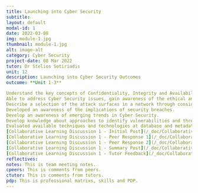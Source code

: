 ```yaml
---
title: Launching into Cyber Security
subtitle: 
layout: default
modal-id: 1
date: 2022-03-08
img: module-1.jpg
thumbnail: module-1.jpg
alt: image-alt
category: Cyber Security
project-date: 08 Mar 2022
tutor: Dr Stelios Sotiriadis
unit: 12
description: Launching into Cyber Security Outcomes
outcome: **Unit 1-3**

Understand the key concepts of Confidentiality, Integrity and Availability in Cyber Security.  
Able to address Cyber Security issues, gain awareness of the ethical and governance.  
Describe a selection of the attack surfaces in a network through considering the key physical technologies used in networked communication.  
Developed an awareness of the implications of security breaches.  
Develop an awareness of emerging trends in Cyber Security.  
Develop knowledge about approaches to identify vulnerabilities and threats.  
Evaluated available techniques and technologies at database and metadata levels dealing with privacy and data disclosure, and the implications of vulnerabilities and threats in software and networks.  
[Collaborative Learning Discussion 1 - Initial Post](/_doc/Collaborative_Learning_Discussion_1_Initial_Post.pdf)  
[Collaborative Learning Discussion 1 - Peer Response 1](/_doc/Collaborative_Learning_Discussion_1_Peer_Response_1.pdf)  
[Collaborative Learning Discussion 1 - Peer Response 2](/_doc/Collaborative_Learning_Discussion_1_Peer_Response_2.pdf)  
[Collaborative Learning Discussion 1 - Summary Post](/_doc/Collaborative_Learning_Discussion_1_Summary_Post.pdf)  
[Collaborative Learning Discussion 1 - Tutor Feedback](/_doc/Collaborative_Learning_Discussion_1_Tutor_Feedback.pdf)
reflectives:  
notes: This is team meeting notes.
cpeers: This is comments from peers.
ctutor: This is comments from tutors.
pdp: This is professional matrixs, skills and PDP.
---
```




